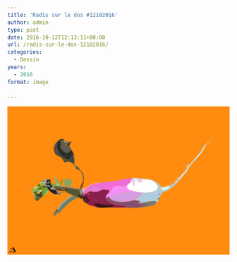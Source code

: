 ```yaml
---
title: 'Radis sur le dos #12102016'
author: admin
type: post
date: 2016-10-12T12:13:11+00:00
url: /radis-sur-le-dos-12102016/
categories:
  - Dessin
years:
  - 2016
format: image

---
```

![Radis sur le dos #12102016](./Radis_sur_le_dos.jpg)
